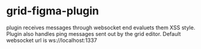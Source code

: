 # grid-figma-plugin

plugin receives messages through websocket end evaluets them XSS style. Plugin also handles ping messages sent out by the grid editor. Default websocket url is ws://localhost:1337
